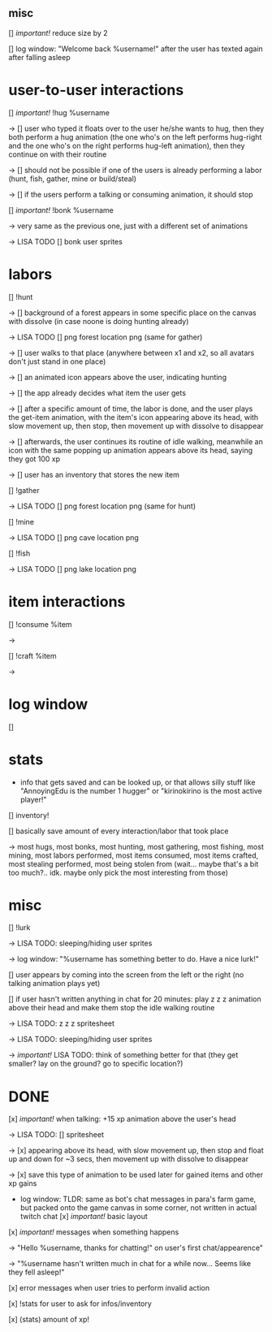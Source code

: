 ## misc

[] *important!* reduce size by 2

[] log window: "Welcome back %username!" after the user has texted again after falling asleep

# user-to-user interactions

[] *important!* !hug %username

  -> [] user who typed it floats over to the user he/she wants to hug, then they both perform a hug animation (the one who's on the left performs hug-right and the one who's on the right performs hug-left animation), then they continue on with their routine

  -> [] should not be possible if one of the users is already performing a labor (hunt, fish, gather, mine or build/steal)

  -> [] if the users perform a talking or consuming animation, it should stop

[] *important!* !bonk %username

  -> very same as the previous one, just with a different set of animations

  -> LISA TODO [] bonk user sprites


# labors

[] !hunt

  -> [] background of a forest appears in some specific place on the canvas with dissolve (in case noone is doing hunting already)

  -> LISA TODO [] png forest location png (same for gather)

  -> [] user walks to that place (anywhere between x1 and x2, so all avatars don't just stand in one place)

  -> [] an animated icon appears above the user, indicating hunting

  -> [] the app already decides what item the user gets 

  -> [] after a specific amount of time, the labor is done, and the user plays the get-item animation, with the item's icon appearing above its head, with slow movement up, then stop, then movement up with dissolve to disappear

  -> [] afterwards, the user continues its routine of idle walking, meanwhile an icon with the same popping up animation appears above its head, saying they got 100 xp

  -> [] user has an inventory that stores the new item

[] !gather

  -> LISA TODO [] png forest location png (same for hunt)

[] !mine

  -> LISA TODO [] png cave location png

[] !fish

  -> LISA TODO [] png lake location png

# item interactions

[] !consume %item

  -> 

[] !craft %item

  ->

# log window

[] 

# stats
* info that gets saved and can be looked up, or that allows silly stuff like "AnnoyingEdu is the number 1 hugger" or "kirinokirino is the most active player!"

[] inventory!

[] basically save amount of every interaction/labor that took place

  -> most hugs, most bonks, most hunting, most gathering, most fishing, most mining, most labors performed, most items consumed, most items crafted, most stealing performed, most being stolen from (wait... maybe that's a bit too much?.. idk. maybe only pick the most interesting from those)

# misc

[] !lurk

  -> LISA TODO: sleeping/hiding user sprites

  -> log window: "%username has something better to do. Have a nice lurk!"

[] user appears by coming into the screen from the left or the right (no talking animation plays yet)

[] if user hasn't written anything in chat for 20 minutes: play z z z animation above their head and make them stop the idle walking routine

  -> LISA TODO: z z z spritesheet

  -> LISA TODO: sleeping/hiding user sprites

  -> *important!* LISA TODO: think of something better for that (they get smaller? lay on the ground? go to specific location?)


# DONE

[x] *important!* when talking: +15 xp animation above the user's head 

  -> LISA TODO: [] spritesheet

  -> [x] appearing above its head, with slow movement up, then stop and float up and down for ~3 secs, then movement up with dissolve to disappear

  -> [x] save this type of animation to be used later for gained items and other xp gains

  

* log window: TLDR: same as bot's chat messages in para's farm game, but packed onto the game canvas in some corner, not written in actual twitch chat
[x] *important!* basic layout

[x] *important!* messages when something happens

  -> "Hello %username, thanks for chatting!" on user's first chat/appearence"

  -> "%username hasn't written much in chat for a while now... Seems like they fell asleep!"

[x] error messages when user tries to perform invalid action

[x] !stats for user to ask for infos/inventory

[x] (stats) amount of xp!